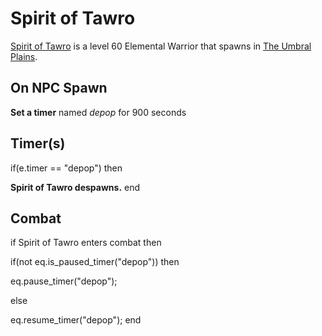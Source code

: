 # Spirit of Tawro



[Spirit of Tawro](/npc/176020) is a level 60 Elemental Warrior that spawns in [The Umbral Plains](/zone/176).





## On NPC Spawn
   **Set a timer** named *depop* for 900 seconds



## Timer(s)

if(e.timer == "depop") then


**Spirit of Tawro despawns.**
end



## Combat

if Spirit of Tawro enters combat  then


if(not eq.is_paused_timer("depop")) then



eq.pause_timer("depop");


else


eq.resume_timer("depop");
end
